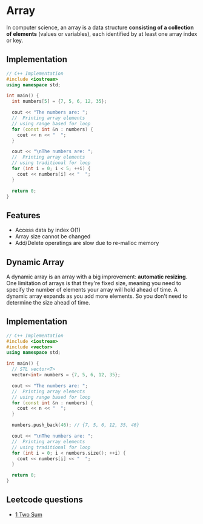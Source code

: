 # Array

In computer science, an array is a data structure **consisting of a collection of elements** (values or variables), each identified by at least one array index or key.

## Implementation
```c++
// C++ Implementation
#include <iostream>
using namespace std;

int main() {
  int numbers[5] = {7, 5, 6, 12, 35};

  cout << "The numbers are: ";
  //  Printing array elements
  // using range based for loop
  for (const int &n : numbers) {
    cout << n << "  ";
  }

  cout << "\nThe numbers are: ";
  //  Printing array elements
  // using traditional for loop
  for (int i = 0; i < 5; ++i) {
    cout << numbers[i] << "  ";
  }

  return 0;
}
```

## Features
- Access data by index O(1)
- Array size cannot be changed
- Add/Delete operatings are slow due to re-malloc memory

## Dynamic Array

A dynamic array is an array with a big improvement: **automatic resizing**. One limitation of arrays is that they're fixed size, meaning you need to specify the number of elements your array will hold ahead of time. A dynamic array expands as you add more elements. So you don't need to determine the size ahead of time.

## Implementation
```c++
// C++ Implementation
#include <iostream>
#include <vector>
using namespace std;

int main() {
  // STL vector<T>
  vector<int> numbers = {7, 5, 6, 12, 35};

  cout << "The numbers are: ";
  //  Printing array elements
  // using range based for loop
  for (const int &n : numbers) {
    cout << n << "  ";
  }

  numbers.push_back(46); // {7, 5, 6, 12, 35, 46}

  cout << "\nThe numbers are: ";
  //  Printing array elements
  // using traditional for loop
  for (int i = 0; i < numbers.size(); ++i) {
    cout << numbers[i] << "  ";
  }

  return 0;
}
```

## Leetcode questions
- [1 Two Sum](../leetcode_questions/1_two_sum.md)